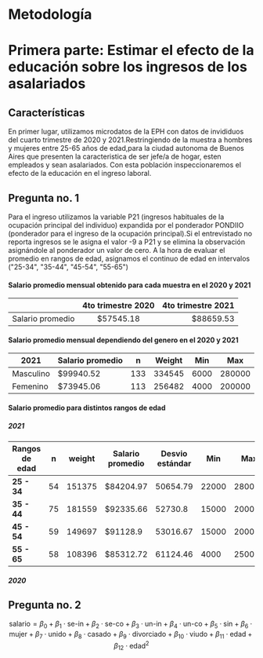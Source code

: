 # Metodología

# Primera parte: Estimar el efecto de la educación sobre los ingresos de los asalariados

## Características

En primer lugar, utilizamos microdatos de la EPH con datos de invididuos del cuarto trimestre de 2020 y 2021.Restringiendo de la muestra a hombres y mujeres entre 25-65 años de edad,para la ciudad autonoma de Buenos Aires que presenten la caracteristica de ser jefe/a de hogar, esten empleados y sean asalariados. Con esta población inspeccionaremos el efecto de la educación en el ingreso laboral.

## Pregunta no. 1

Para el ingreso utilizamos la variable P21 (ingresos habituales de la ocupación principal del individuo) expandida por el ponderador PONDIIO (ponderador para el ingreso de la ocupación principal).Si el entrevistado no reporta ingresos se le asigna el valor -9 a P21 y se elimina la observación asignándole al ponderador un valor de cero.
A la hora de evaluar el promedio en rangos de edad, asignamos el continuo de edad en intervalos ("25-34", "35-44", "45-54", "55-65")

#### Salario promedio mensual obtenido para cada muestra en el 2020 y 2021



|               | 4to trimestre 2020    | 4to trimestre 2021  |
| ------------- |:-------------:| -----:|
|Salario promedio | $57545.18 | $88659.53 |

#### Salario promedio mensual dependiendo del genero en el 2020 y 2021

|2021|Salario promedio|  n | Weight| Min |	Max |
|---|---|---|---|---|---|
|Masculino|$99940.52|133|334545|6000|	280000|
|Femenino|$73945.06|113|256482|4000|200000|

#### Salario promedio para distintos rangos de edad

##### 2021

|Rangos de edad|n|weight|Salario promedio|Desvio estándar| Min |Max
|---|---|---|---|---|---|---|
|**25 - 34**|54|	151375|	$84204.97|	50654.79|	22000|	280000|
|**35 - 44**| 75    |  181559  |  $92335.66 |   52730.8   |   15000 |    200000|
|**45 - 54**| 59     | 149697   |  $91128.9 |  53016.67  |    15000   |  200000|
|**55 - 65**|58   |   108396 |   $85312.72 |  61124.46   |    4000    | 250000|


##### 2020







## Pregunta no. 2

$$ \text{salario} = \beta_0 + \beta_1 \cdot \text{se-in} + \beta_{2} \cdot \text{se-co} + \beta_{3} \cdot \text{un-in} + \beta_{4} \cdot \text{un-co} + \beta_{5} \cdot \text{sin} + \beta_6 \cdot \text{mujer} + \beta_7 \cdot \text{unido} + \beta_8 \cdot \text{casado} + \beta_9 \cdot \text{divorciado} + \beta_{10} \cdot \text{viudo} + \beta_{11} \cdot \text{edad} + \beta_{12} \cdot \text{edad}^2 $$

